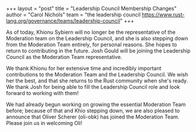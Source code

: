 +++
layout = "post"
title = "Leadership Council Membership Changes"
author = "Carol Nichols"
team = "the leadership council <https://www.rust-lang.org/governance/teams/leadership-council>"
+++

As of today, Khionu Sybiern will no longer be the representative of the Moderation team on the
Leadership Council, and she is also stepping down from the Moderation Team entirely, for personal
reasons. She hopes to return to contributing in the future. Josh Gould will be joining the
Leadership Council as the Moderation Team representative.

We thank Khionu for her extensive time and incredibly important contributions to the Moderation
Team and the Leadership Council. We wish her the best, and that she returns to the Rust community
when she's ready. We thank Josh for being able to fill the Leadership Council role and look forward
to working with them!

We had already begun working on growing the essential Moderation Team before; because of that and
Khio stepping down, we are also pleased to announce that Oliver Scherer (oli-obk) has joined the
Moderation Team. Please join us in welcoming Oli!

